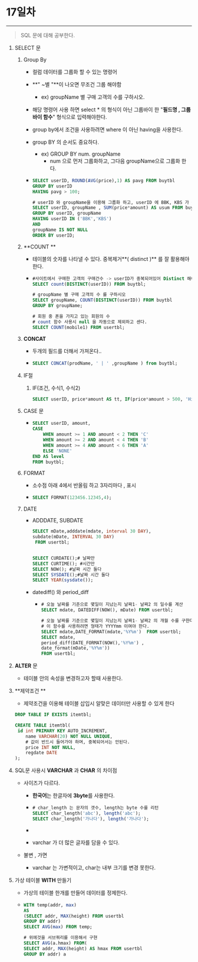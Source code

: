# 17일차
---

> SQL 문에 대해 공부한다. 
>

1. SELECT 문

   1. Group By

      + 컬럼 데이터를 그룹화 할 수 있는 명령어 

      + **" ~별 "**이 나오면 무조건 그룹 해야함

        + ex) groupName 별 구매 고객의 수를 구하시오. 

      + 해당 명령어 사용 하면 select * 의 형식이 아닌 그룹바이 한 "**필드명 , 그룹바이 함수**" 형식으로 입력해야한다. 

      + group by에서 조건을 사용하려면 where 이 아닌 having을 사용한다. 

      + group BY 의 순서도 중요하다. 

        + ex) GROUP BY num. groupName 
          + num 으로 먼저 그룹화하고, 그다음 groupName으로 그룹화 한다. 

      + ```SQL
        SELECT userID, ROUND(AVG(price),1) AS pavg FROM buytbl
        GROUP BY userID
        HAVING pavg > 100;
        
        # userID 와 groupName을 이용해 그룹화 하고, userID 에 BBK, KBS 가 들어가있는 것만 출력 
        SELECT userID, groupName , SUM(price*amount) AS usum FROM buytbl
        GROUP BY userID, groupName
        HAVING userID IN ('BBK','KBS') 
        AND
        groupName IS NOT NULL
        ORDER BY userID;
        
        ```

   2. **COUNT **

      + 테이블의 숫자를 나타낼 수 있다. 중복제거**( distinct )** 를 잘 활용해야 한다. 

      + ```sql
        #사이트에서 구매한 고객의 구매건수 -> userID가 중복되어있어 Distinct 해야함
        SELECT count(DISTINCT(userID)) FROM buytbl;
        
        # groupName 별 구매 고객의 수 를 구하시오
        SELECT groupName, COUNT(DISTINCT(userID)) FROM buytbl
        GROUP BY groupName;
        
        # 회원 중 폰을 가지고 있는 회원의 수
        # count 함수 사용시 null 을 자동으로 제외하고 센다. 
        SELECT COUNT(mobile1) FROM usertbl;
        ```

   3. **CONCAT**

      + 두개의 필드를 더해서 가져온다..

      + ```sql
        SELECT CONCAT(prodName, ' | ' ,groupName ) from buytbl;
        
        ```

   4. IF절

      1. IF(조건, 수식1, 수식2)

         ```sql
         SELECT userID, price*amount AS tt, IF(price*amount > 500, 'Hight', 'low') FROM buytbl;
         ```

   5. CASE 문

      + ```sql
        SELECT userID, amount, 
        CASE
        	WHEN amount >= 1 AND amount < 2 THEN 'C'
        	WHEN amount >= 2 AND amount < 4 THEN 'B'
            WHEN amount >= 4 AND amount < 6 THEN 'A'
            ELSE 'NONE'
        END AS level
        FROM buytbl;
        ```

   6. FORMAT

      + 소수점 아래 4에서 반올림 하고 3자리마다 , 표시

      + ```SQL
        SELECT FORMAT(123456.12345,4);
        
        ```

   7. DATE

      + ADDDATE, SUBDATE

        ```sql
        SELECT mDate,adddate(mdate, interval 30 DAY),
        subdate(mDate, INTERVAL 30 DAY)
         FROM usertbl;
        
        
        SELECT CURDATE();# 날짜만
        SELECT CURTIME(); #시간만
        SELECT NOW(); #날짜 시간 둘다
        SELECT SYSDATE();#날짜 시간 둘다
        SELECT YEAR(sysdate());
        ```

      + datediff() 와  period_diff

        + ```sql
          # 오늘 날짜를 기준으로 몇일이 지났는지 날짜1- 날짜2 의 일수를 계산 
          SELECT mdate, DATEDIFF(NOW(), mDate) FROM usertbl;
          
          # 오늘 날짜를 기준으로 몇일이 지났는지 날짜1- 날짜2 의 개월 수를 구한다. 
          # 이 함수를 사용하려면 형태가 YYYYmm 이여야 한다. 
          SELECT mdate,DATE_FORMAT(mdate,'%Y%m')  FROM usertbl;
          SELECT mdate, 
          period_diff(DATE_FORMAT(NOW(),'%Y%m') , 
          date_format(mDate,'%Y%m'))
          FROM usertbl;
          ```

   

2. **ALTER** 문

   + 테이블 안의 속성을 변경하고자 할때 사용한다. 

3. **제약조건 **

   + 제약조건을 이용해 테이블 삽입시 알맞은 데이터만 사용할 수 있게 한다 

   ```sql
   DROP TABLE IF EXISTS itemtbl;
   
   CREATE TABLE itemtbl(
   	id int PRIMARY KEY AUTO_INCREMENT,
       name VARCHAR(20) NOT NULL UNIQUE,
       # 값이 반드시 들어가야 하며, 중복되어서는 안된다. 
       price INT NOT NULL,
       regdate DATE
   );
   ```

4. SQL문 사용시 **VARCHAR** 과 **CHAR** 의 차이점

   + 사이즈가 다르다.

     + **한국어**는 한글자에 **3byte**를 사용한다. 

     + ```sql
       # char_length 는 문자의 갯수, length는 byte 수를 리턴 
       SELECT char_length('abc'), length('abc');
       SELECT char_length('가나다'), length('가나다');
       
       ```

     + 

     + varchar 가 더 많은 글자를 담을 수 있다. 

   + 불변 , 가면

     + varchar 는 가변적이고, char는 내부 크기를 변경 못한다. 

5. 가상 테이블 **WITH** 만들기

   + 가상의 테이블 한개를 만들어 데이터를 정제한다. 

   + ```sql
     WITH temp(addr, max)
     AS
     (SELECT addr, MAX(height) FROM usertbl
     GROUP BY addr)
     SELECT AVG(max) FROM temp;
     
     # 위에것을 서브쿼리를 이용해서 구현 
     SELECT AVG(a.hmax) FROM(
     SELECT addr, MAX(height) AS hmax FROM usertbl
     GROUP BY addr) a
     
     ```
